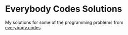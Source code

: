 # Everybody Codes Solutions

My solutions for some of the programming problems from [everybody.codes](https://everybody.codes).
